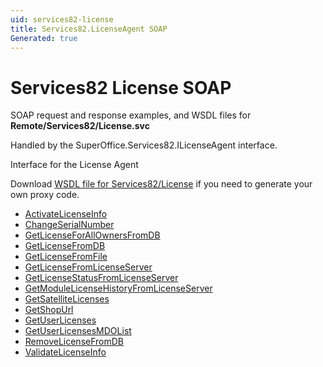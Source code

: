 ```yaml
---
uid: services82-license
title: Services82.LicenseAgent SOAP
Generated: true
---
```


# Services82 License SOAP

SOAP request and response examples, and WSDL files for **Remote/Services82/License.svc**

Handled by the <see cref="T:SuperOffice.Services82.ILicenseAgent">SuperOffice.Services82.ILicenseAgent</see> interface.

Interface for the License Agent

Download [WSDL file for Services82/License](../Services82-License.md) if you need to generate your own proxy code.

* [ActivateLicenseInfo](ActivateLicenseInfo.md)
* [ChangeSerialNumber](ChangeSerialNumber.md)
* [GetLicenseForAllOwnersFromDB](GetLicenseForAllOwnersFromDB.md)
* [GetLicenseFromDB](GetLicenseFromDB.md)
* [GetLicenseFromFile](GetLicenseFromFile.md)
* [GetLicenseFromLicenseServer](GetLicenseFromLicenseServer.md)
* [GetLicenseStatusFromLicenseServer](GetLicenseStatusFromLicenseServer.md)
* [GetModuleLicenseHistoryFromLicenseServer](GetModuleLicenseHistoryFromLicenseServer.md)
* [GetSatelliteLicenses](GetSatelliteLicenses.md)
* [GetShopUrl](GetShopUrl.md)
* [GetUserLicenses](GetUserLicenses.md)
* [GetUserLicensesMDOList](GetUserLicensesMDOList.md)
* [RemoveLicenseFromDB](RemoveLicenseFromDB.md)
* [ValidateLicenseInfo](ValidateLicenseInfo.md)
